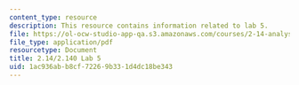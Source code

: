 ```yaml
---
content_type: resource
description: This resource contains information related to lab 5.
file: https://ol-ocw-studio-app-qa.s3.amazonaws.com/courses/2-14-analysis-and-design-of-feedback-control-systems-spring-2014/1ac936abb8cf72269b331d4dc18be343_MIT2_14S14_Lab_5.pdf
file_type: application/pdf
resourcetype: Document
title: 2.14/2.140 Lab 5
uid: 1ac936ab-b8cf-7226-9b33-1d4dc18be343
---
```

